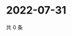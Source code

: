 # 2022-07-31

共 0 条

<!-- BEGIN WEIBO -->
<!-- 最后更新时间 Sun Jul 31 2022 14:00:43 GMT+0800 (China Standard Time) -->

<!-- END WEIBO -->
